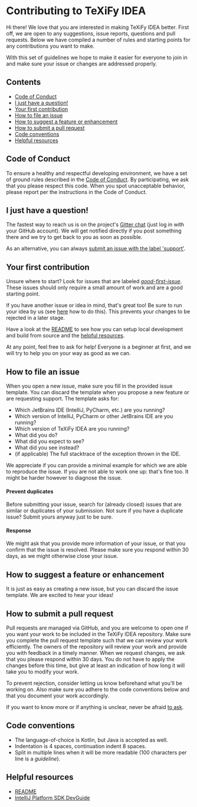 # Contributing to TeXiFy IDEA
Hi there!
We love that you are interested in making TeXiFy IDEA better.
First off, we are open to any suggestions, issue reports, questions and pull requests.
Below we have compiled a number of rules and starting points for any contributions you want to make.

With this set of guidelines we hope to make it easier for everyone to join in and make sure your issue or changes are addressed properly.


## Contents
- [Code of Conduct](#code-of-conduct)
- [I just have a question!](#i-just-have-a-question)
- [Your first contribution](#your-first-contribution)
- [How to file an issue](#how-to-file-an-issue)
- [How to suggest a feature or enhancement](#how-to-suggest-a-feature-or-enhancement)
- [How to submit a pull request](#how-to-submit-a-pull-requst)
- [Code conventions](#code-conventions)
- [Helpful resources](#helpful-resources)


## Code of Conduct
To ensure a healthy and respectful developing environment, we have a set of ground rules described in the [Code of Conduct](.github/CODE_OF_CONDUCT.md).
By participating, we ask that you please respect this code.
When you spot unacceptable behavior, please report per the instructions in the Code of Conduct.


## I just have a question!
The fastest way to reach us is on the project's [Gitter chat](https://gitter.im/TeXiFy-IDEA) (just log in with your GitHub account).
We will get notified directly if you post something there and we try to get back to you as soon as possible.

As an alternative, you can always [submit an issue with the label 'support'](https://github.com/Ruben-Sten/TeXiFy-IDEA/issues/new?labels=support&body=).


## Your first contribution
Unsure where to start?
Look for issues that are labeled [_good-first-issue_](https://github.com/Ruben-Sten/TeXiFy-IDEA/issues?q=is%3Aopen+is%3Aissue+label%3Agood-first-issue).
These issues should only require a small amount of work and are a good starting point.

If you have another issue or idea in mind, that's great too!
Be sure to run your idea by us (see [here](#i-just-have-a-question) how to do this).
This prevents your changes to be rejected in a later stage.

Have a look at the [README](README.md) to see how you can setup local development and build from source and the [helpful resources](#helpful-resources).

At any point, feel free to ask for help!
Everyone is a beginner at first, and we will try to help you on your way as good as we can.


## How to file an issue
When you open a new issue, make sure you fill in the provided issue template.
You can discard the template when you propose a new feature or are requesting support.
The template asks for:
- Which JetBrains IDE (IntelliJ, PyCharm, etc.) are you running?
- Which version of IntelliJ, PyCharm or other JetBrains IDE are you running?
- Which version of TeXiFy IDEA are you running?
- What did you do?
- What did you expect to see?
- What did you see instead?
- (if applicable) The full stacktrace of the exception thrown in the IDE.

We appreciate if you can provide a minimal example for which we are able to reproduce the issue.
If you are not able to work one up: that's fine too.
It might be harder however to diagnose the issue.

#### Prevent duplicates
Before submitting your issue, search for (already closed) issues that are similar or duplicates of your submission.
Not sure if you have a duplicate issue?
Submit yours anyway just to be sure.

#### Response
We might ask that you provide more information of your issue, or that you confirm that the issue is resolved.
Please make sure you respond within 30 days, as we might otherwise close your issue.


## How to suggest a feature or enhancement
It is just as easy as creating a new issue, but you can discard the issue template.
We are excited to hear your ideas!


## How to submit a pull request
Pull requests are managed via GitHub, and you are welcome to open one if you want your work to be included in the TeXiFy IDEA repository.
Make sure you complete the pull request template such that we can review your work efficiently.
The owners of the repository will review your work and provide you with feedback in a timely manner.
When we request changes, we ask that you please respond within 30 days.
You do not have to apply the changes before this time, but give at least an indication of how long it will take you to modify your work.

To prevent rejection, consider letting us know beforehand what you'll be working on.
Also make sure you adhere to the code conventions below and that you document your work accordingly.

If you want to know more or if anything is unclear, never be afraid [to ask](#i-just-have-a-question).


## Code conventions
- The language-of-choice is Kotlin, but Java is accepted as well.
- Indentation is 4 spaces, continuation indent 8 spaces.
- Split in multiple lines when it will be more readable (100 characters per line is a _guideline_).


## Helpful resources
- [README](README.md)
- [IntelliJ Platform SDK DevGuide](http://www.jetbrains.org/intellij/sdk/docs/welcome.html)
